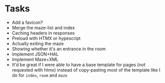 # Tasks
* Add a favicon?
* Merge the maze-list and index
* Caching headers in responses
* Preload with HTMX or hypescript
* Actually exiting the maze
* Showing whether it's an entrance in the room
* Implement JSON+HAL
* Implement Maze+XML
* It'd be great if I were able to have a base template for pages (not requested with htmx) instead of copy-pasting most of the template like I do for `index`, `room` and `maze`
